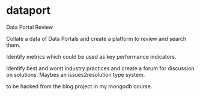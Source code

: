 dataport
========

Data Portal Review

Collate a data of Data Portals and create a platform to review and search them.

Identify metrics which could be used as key performance indicators.

Identify best and worst industry practices and create a forum for discussion on solutions.  Maybes an issues2resolution type system.



to be hacked from the blog project in my mongodb course.
